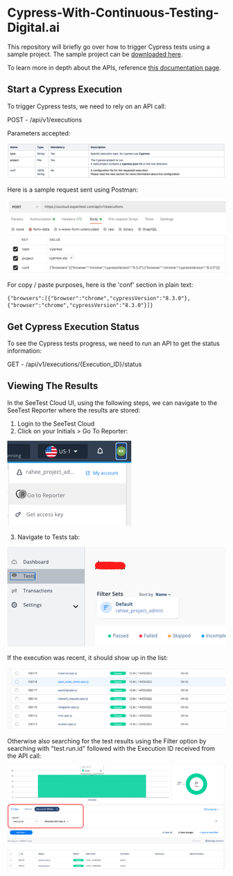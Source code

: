 # Cypress-With-Continuous-Testing-Digital.ai

This repository will briefly go over how to trigger Cypress tests using a sample project.
The sample project can be [downloaded here](https://cypressprojectsample.s3.us-east-2.amazonaws.com/cypress.zip).

To learn more in depth about the APIs, reference [this documentation page](https://docs.experitest.com/display/TE/Cypress).

## Start a Cypress Execution

To trigger Cypress tests, we need to rely on an API call:

POST - /api/v1/executions

Parameters accepted:

![parameters](images/parameters.png)

Here is a sample request sent using Postman:

![post_request](images/post_request_postman.png)

For copy / paste purposes, here is the 'conf' section in plain text:

```
{"browsers":[{"browser":"chrome","cypressVersion":"8.3.0"},{"browser":"chrome","cypressVersion":"8.3.0"}]}
```

## Get Cypress Execution Status

To see the Cypress tests progress, we need to run an API to get the status information:

GET - /api/v1/executions/{Execution_ID}/status

## Viewing The Results

In the SeeTest Cloud UI, using the following steps, we can navigate to the SeeTest Reporter where the results are stored:

1. Login to the SeeTest Cloud
2. Click on your Initials > Go To Reporter:

![go_to_reporter](images/go_to_reporter.png)

3. Navigate to Tests tab:

![tests_tab](images/tests_tab.png)

If the execution was recent, it should show up in the list:

![results_list](images/results_list.png)

Otherwise also searching for the test results using the Filter option by searching with "test.run.id" followed with the Execution ID received from the API call:

![filter](images/filter.png)
